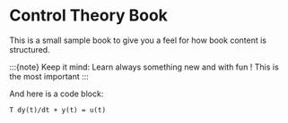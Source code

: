 # Control Theory Book

This is a small sample book to give you a feel for how book content is
structured.

:::{note}
Keep it mind: Learn always something new and with fun ! This is the most important
:::

And here is a code block:

```
T dy(t)/dt + y(t) = u(t)
```

